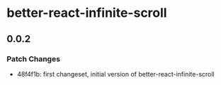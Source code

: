 # better-react-infinite-scroll

## 0.0.2

### Patch Changes

- 48f4f1b: first changeset, initial version of better-react-infinite-scroll

